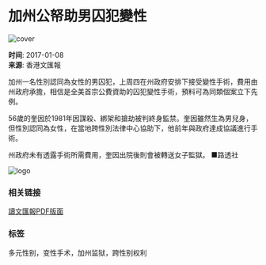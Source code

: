 # 加州公帑助男囚犯變性

![cover](http://assets.wenweipo.com/img/wechat-cover.jpg)

**时间**: 2017-01-08  
**来源**: 香港文匯報  

加州一名性別認同為女性的男囚犯，上周四在州政府安排下接受變性手術，費用由州政府承擔，相信是全美首宗公費資助的囚犯變性手術，預料可為同類個案立下先例。

56歲的奎因於1981年因謀殺、綁架和搶劫被判終身監禁。奎因雖然生為男兒身，但性別認同為女性，在當地跨性別法律中心協助下，他前年與政府達成協議進行手術。

州政府未有透露手術所需費用，奎因出院後則會被轉送女子監獄。 ■路透社

![logo](//assets.wenweipo.com/news/images/logo-wwp.png) 

### 相关链接
[讀文匯報PDF版面](http://pdf.wenweipo.com/2017/01/08/b01-0108.pdf)

### 标签
多元性别，变性手术，加州监狱，跨性别权利